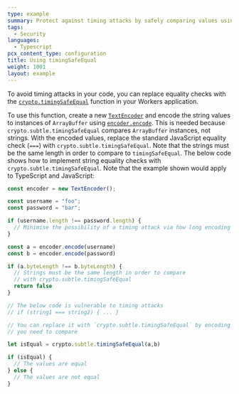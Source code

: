```yaml
---
type: example
summary: Protect against timing attacks by safely comparing values using `timingSafeEqual`.
tags:
  - Security
languages:
  - Typescript
pcx_content_type: configuration
title: Using timingSafeEqual
weight: 1001
layout: example
---
```


To avoid timing attacks in your code, you can replace equality checks with the [`crypto.timingSafeEqual`](/workers/runtime-apis/web-crypto/#timingsafeequal) function in your Workers application.

To use this function, create a new [`TextEncoder`](/workers/runtime-apis/encoding/#textencoder) and encode the string values to instances of `ArrayBuffer` using [`encoder.encode`](/workers/runtime-apis/encoding/#methods). This is needed because `crypto.subtle.timingSafeEqual` compares `ArrayBuffer` instances, not strings. With the encoded values, replace the standard JavaScript equality check (`===`) with `crypto.subtle.timingSafeEqual`. Note that the strings must be the same length in order to compare to `timingSafeEqual`. The below code shows how to implement string equality checks with `crypto.subtle.timingSafeEqual`. Note that the example shown would apply to TypeScript and JavaScript:



```ts
const encoder = new TextEncoder();

const username = "foo";
const password = "bar";

if (username.length !== password.length) {
  // Minimise the possibility of a timing attack via how long encoding takes on the strings
}

const a = encoder.encode(username)
const b = encoder.encode(password)

if (a.byteLength !== b.byteLength) {
  // Strings must be the same length in order to compare
  // with crypto.subtle.timingSafeEqual
  return false
}

// The below code is vulnerable to timing attacks
// if (string1 === string2) { ... }

// You can replace it with `crypto.subtle.timingSafeEqual` by encoding the values
// you need to compare

let isEqual = crypto.subtle.timingSafeEqual(a,b)

if (isEqual) {
  // The values are equal
} else {
  // The values are not equal
}
```

